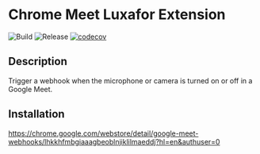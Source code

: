 # Chrome Meet Luxafor Extension

![Build](https://github.com/dbhagen/chrome-meet-luxafor-extension/workflows/Build/badge.svg)
![Release](https://github.com/dbhagen/chrome-meet-luxafor-extension/workflows/Release/badge.svg)
[![codecov](https://codecov.io/gh/dbhagen/chrome-meet-luxafor-extension/branch/master/graph/badge.svg)](https://codecov.io/gh/dbhagen/chrome-meet-luxafor-extension)

## Description

Trigger a webhook when the microphone or camera is turned on or off in a Google Meet.

## Installation

https://chrome.google.com/webstore/detail/google-meet-webhooks/lhkkhfmbgiaaagbeoblnjiklilmaeddj?hl=en&authuser=0
